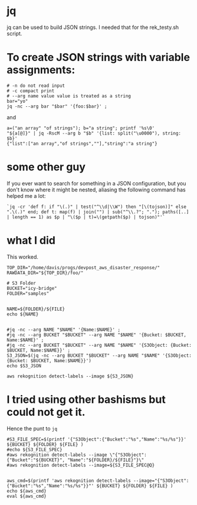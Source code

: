 # jq

jq can be used to build JSON strings.  I needed that for the rek_testy.sh script.



# To create JSON strings with variable assignments: 

```
# -n do not read input
# -c compact print
# --arg name value value is treated as a string
bar="yo"
jq -nc --arg bar "$bar" '{foo:$bar}' ;
```

and

```
a=("an array" "of strings"); b="a string"; printf '%s\0'
"${a[@]}" | jq -RscM --arg b "$b" '{list: split("\u0000"), string: $b}'
{"list":["an array","of strings",""],"string":"a string"}

```
# some other guy

If you ever want to search for something in a JSON configuration, but you don't know where it might be nested, 
aliasing the following command has helped me a lot: 

```
`jq -cr 'def f: if "\(.)" | test("^\\d|\\W") then "[\(tojson)]" else ".\(.)" end; def t: map(f) | join("") | sub("^\\.?"; "."); paths([..] | length == 1) as $p | "\($p | t)=\(getpath($p) | tojson)"'`
```


# what I did

This worked.

```
TOP_DIR="/home/davis/progs/devpost_aws_disaster_response/"
RAWDATA_DIR="${TOP_DIR}/foo/"

# S3 Folder
BUCKET="icy-bridge"
FOLDER="samples"


NAME=${FOLDER}/${FILE}
echo ${NAME}


#jq -nc --arg NAME "$NAME" '{Name:$NAME}' ;
#jq -nc --arg BUCKET "$BUCKET" --arg NAME "$NAME" '{Bucket: $BUCKET, Name:$NAME}' ;
#jq -nc --arg BUCKET "$BUCKET" --arg NAME "$NAME" '{S3Object: {Bucket: $BUCKET, Name:$NAME}}' ;
S3_JSON=$(jq -nc --arg BUCKET "$BUCKET" --arg NAME "$NAME" '{S3Object: {Bucket: $BUCKET, Name:$NAME}}')
echo $S3_JSON

aws rekognition detect-labels --image ${S3_JSON}
```

# I tried using other bashisms but could not get it. 

Hence the punt to `jq`

```
#S3_FILE_SPEC=$(printf '{"S3Object":{"Bucket":"%s","Name":"%s/%s"}}' ${BUCKET} ${FOLDER} ${FILE} )
#echo ${S3_FILE_SPEC}
#aws rekognition detect-labels --image \"{"S3Object":{"Bucket":"${BUCKET}", "Name":"${FOLDER}/${FILE}"}\"
#aws rekognition detect-labels --image=${S3_FILE_SPEC@Q}


aws_cmd=$(printf 'aws rekognition detect-labels --image="{"S3Object":{"Bucket":"%s","Name":"%s/%s"}}"' ${BUCKET} ${FOLDER} ${FILE} )
echo ${aws_cmd}
eval ${aws_cmd}
```






